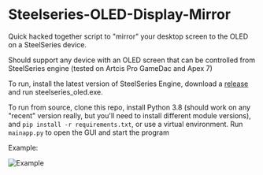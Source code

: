 # Steelseries-OLED-Display-Mirror

Quick hacked together script to "mirror" your desktop screen to the OLED on a SteelSeries device.

Should support any device with an OLED screen that can be controlled from SteelSeries engine (tested on Artcis Pro GameDac and Apex 7)

To run, install the latest version of SteelSeries Engine, download a [release](https://github.com/wolfinabox/Steelseries-OLED-Display-Mirror/releases) and run steelseries_oled.exe. 

To run from source, clone this repo, install Python 3.8 (should work on any "recent" version really, but you'll need to install different module versions), and `pip install -r requirements.txt`, or use a virtual environment. Run `mainapp.py` to open the GUI and start the program

Example:

![Example](https://media.giphy.com/media/MFPNPTrkW0Rtncbrjx/giphy-downsized-large.gif)
